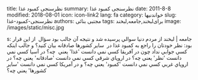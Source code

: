 title: نظرسنجی کمبود غذا
summary: نظرسنجی کمبود غذا
date: 2011-8-8
modified: 2018-08-01
icon:  icon-link2
lang: fa
category: خواندنیها
slug: نظرسنجی-کمبود-غذا
authors: مجتبی بنائی
tags: برای‌لبخند,جامعه,لبخند
image: /images/static/misc.jpg

s: جامعه | لبخند از مردم دنيا سوالي پرسيده شد و نتيجه آن جالب بود  سؤال  از اين قرار بود:   نظر خودتان را راجع به كمبود غذا در  ساير كشورها صادقانه بيان كنيد؟    و جالب اینکه كسي جوابي نداد  چون  در آفريقا كسي نمي دانست 'غذا' يعني  چه؟  در آسيا كسي نمي دانست 'نظر' يعني چه؟  در اروپاي شرقي كسي نمي دانست 'صادقانه' يعني چه؟  در اروپاي غربي كسي نمي دانست 'كمبود' يعني چه؟  و در آمريكا كسي نمي دانست 'ساير كشورها' يعني چه؟